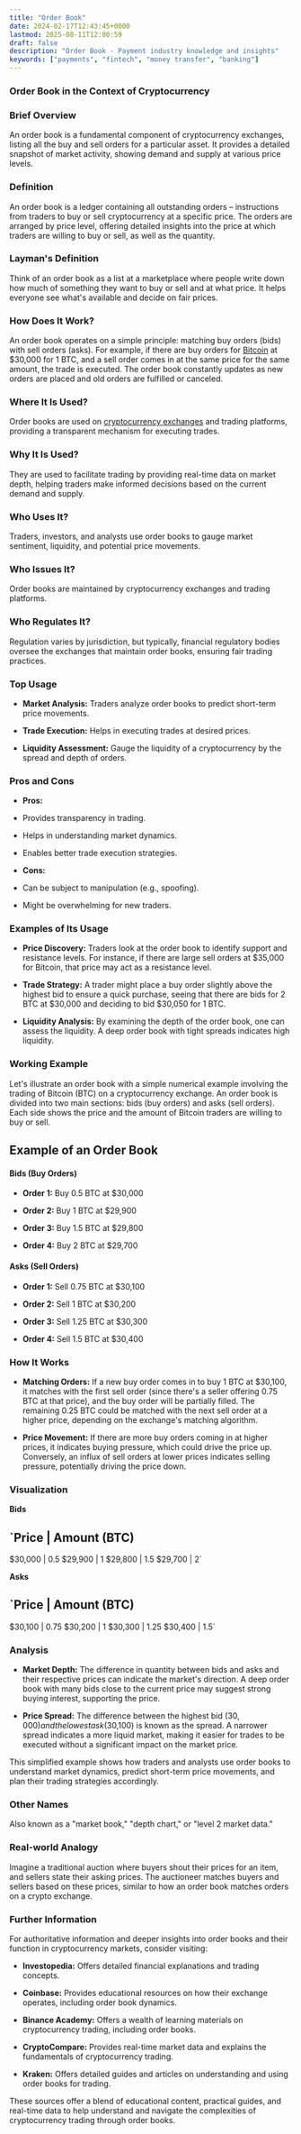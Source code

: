 ```yaml
---
title: "Order Book"
date: 2024-02-17T12:43:45+0000
lastmod: 2025-08-11T12:00:59
draft: false
description: "Order Book - Payment industry knowledge and insights"
keywords: ["payments", "fintech", "money transfer", "banking"]
---
```


### Order Book in the Context of Cryptocurrency

### Brief Overview

An order book is a fundamental component of cryptocurrency exchanges, listing all the buy and sell orders for a particular asset. It provides a detailed snapshot of market activity, showing demand and supply at various price levels.

### Definition

An order book is a ledger containing all outstanding orders – instructions from traders to buy or sell cryptocurrency at a specific price. The orders are arranged by price level, offering detailed insights into the price at which traders are willing to buy or sell, as well as the quantity.

### Layman's Definition

Think of an order book as a list at a marketplace where people write down how much of something they want to buy or sell and at what price. It helps everyone see what's available and decide on fair prices.

### How Does It Work?

An order book operates on a simple principle: matching buy orders (bids) with sell orders (asks). For example, if there are buy orders for [Bitcoin](https://faisalkhanllc.xyz/resources/payments-wiki/b/bitcoin/) at $30,000 for 1 BTC, and a sell order comes in at the same price for the same amount, the trade is executed. The order book constantly updates as new orders are placed and old orders are fulfilled or canceled.

### Where It Is Used?

Order books are used on [cryptocurrency exchanges](https://faisalkhanllc.xyz/resources/payments-wiki/c/cryptocurrency-exchanges/) and trading platforms, providing a transparent mechanism for executing trades.

### Why It Is Used?

They are used to facilitate trading by providing real-time data on market depth, helping traders make informed decisions based on the current demand and supply.

### Who Uses It?

Traders, investors, and analysts use order books to gauge market sentiment, liquidity, and potential price movements.

### Who Issues It?

Order books are maintained by cryptocurrency exchanges and trading platforms.

### Who Regulates It?

Regulation varies by jurisdiction, but typically, financial regulatory bodies oversee the exchanges that maintain order books, ensuring fair trading practices.

### Top Usage

- **Market Analysis:** Traders analyze order books to predict short-term price movements.

- **Trade Execution:** Helps in executing trades at desired prices.

- **Liquidity Assessment:** Gauge the liquidity of a cryptocurrency by the spread and depth of orders.

### Pros and Cons

- **Pros:**

- Provides transparency in trading.

- Helps in understanding market dynamics.

- Enables better trade execution strategies.

- **Cons:**

- Can be subject to manipulation (e.g., spoofing).

- Might be overwhelming for new traders.

### Examples of Its Usage

- **Price Discovery:** Traders look at the order book to identify support and resistance levels. For instance, if there are large sell orders at $35,000 for Bitcoin, that price may act as a resistance level.

- **Trade Strategy:** A trader might place a buy order slightly above the highest bid to ensure a quick purchase, seeing that there are bids for 2 BTC at $30,000 and deciding to bid $30,050 for 1 BTC.

- **Liquidity Analysis:** By examining the depth of the order book, one can assess the liquidity. A deep order book with tight spreads indicates high liquidity.

### Working Example

Let's illustrate an order book with a simple numerical example involving the trading of Bitcoin (BTC) on a cryptocurrency exchange. An order book is divided into two main sections: bids (buy orders) and asks (sell orders). Each side shows the price and the amount of Bitcoin traders are willing to buy or sell.

## Example of an Order Book

#### Bids (Buy Orders)

- **Order 1:** Buy 0.5 BTC at $30,000

- **Order 2:** Buy 1 BTC at $29,900

- **Order 3:** Buy 1.5 BTC at $29,800

- **Order 4:** Buy 2 BTC at $29,700

#### Asks (Sell Orders)

- **Order 1:** Sell 0.75 BTC at $30,100

- **Order 2:** Sell 1 BTC at $30,200

- **Order 3:** Sell 1.25 BTC at $30,300

- **Order 4:** Sell 1.5 BTC at $30,400

### How It Works

- **Matching Orders:** If a new buy order comes in to buy 1 BTC at $30,100, it matches with the first sell order (since there's a seller offering 0.75 BTC at that price), and the buy order will be partially filled. The remaining 0.25 BTC could be matched with the next sell order at a higher price, depending on the exchange's matching algorithm.

- **Price Movement:** If there are more buy orders coming in at higher prices, it indicates buying pressure, which could drive the price up. Conversely, an influx of sell orders at lower prices indicates selling pressure, potentially driving the price down.

### Visualization

**Bids**

`Price    | Amount (BTC)
---------------------
$30,000  | 0.5
$29,900  | 1
$29,800  | 1.5
$29,700  | 2`

**Asks**

`Price    | Amount (BTC)
---------------------
$30,100  | 0.75
$30,200  | 1
$30,300  | 1.25
$30,400  | 1.5`

### Analysis

- **Market Depth:** The difference in quantity between bids and asks and their respective prices can indicate the market's direction. A deep order book with many bids close to the current price may suggest strong buying interest, supporting the price.

- **Price Spread:** The difference between the highest bid ($30,000) and the lowest ask ($30,100) is known as the spread. A narrower spread indicates a more liquid market, making it easier for trades to be executed without a significant impact on the market price.

This simplified example shows how traders and analysts use order books to understand market dynamics, predict short-term price movements, and plan their trading strategies accordingly.

### Other Names

Also known as a "market book," "depth chart," or "level 2 market data."

### Real-world Analogy

Imagine a traditional auction where buyers shout their prices for an item, and sellers state their asking prices. The auctioneer matches buyers and sellers based on these prices, similar to how an order book matches orders on a crypto exchange.

### Further Information

For authoritative information and deeper insights into order books and their function in cryptocurrency markets, consider visiting:

- **Investopedia:** Offers detailed financial explanations and trading concepts.

- **Coinbase:** Provides educational resources on how their exchange operates, including order book dynamics.

- **Binance Academy:** Offers a wealth of learning materials on cryptocurrency trading, including order books.

- **CryptoCompare:** Provides real-time market data and explains the fundamentals of cryptocurrency trading.

- **Kraken:** Offers detailed guides and articles on understanding and using order books for trading.

These sources offer a blend of educational content, practical guides, and real-time data to help understand and navigate the complexities of cryptocurrency trading through order books.
